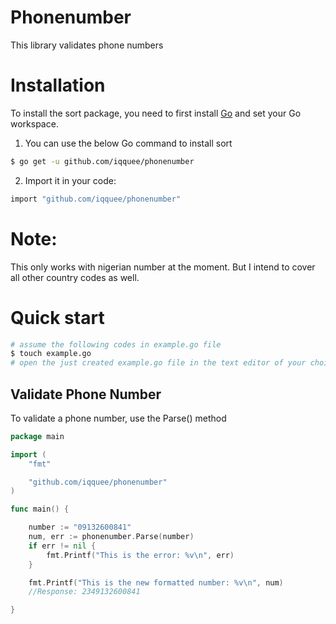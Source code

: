 <!-- ![go](/img.gif) -->
# Phonenumber
This library validates phone numbers 
# Installation
To install the sort package, you need to first install [Go](https://golang.org/) and set your Go workspace.
1. You can use the below Go command to install sort
```sh
$ go get -u github.com/iqquee/phonenumber
```
2. Import it in your code:
```sh
import "github.com/iqquee/phonenumber"
```
# Note: 
This only works with nigerian number at the moment. But I intend to cover all other country codes as well.
# Quick start
```sh
# assume the following codes in example.go file
$ touch example.go
# open the just created example.go file in the text editor of your choice
```
## Validate Phone Number
To validate a phone number, use the Parse() method 
```go
package main

import (
	"fmt"

	"github.com/iqquee/phonenumber"
)

func main() {

	number := "09132600841"
	num, err := phonenumber.Parse(number)
	if err != nil {
		fmt.Printf("This is the error: %v\n", err)
	}

	fmt.Printf("This is the new formatted number: %v\n", num)
    //Response: 2349132600841

}
```